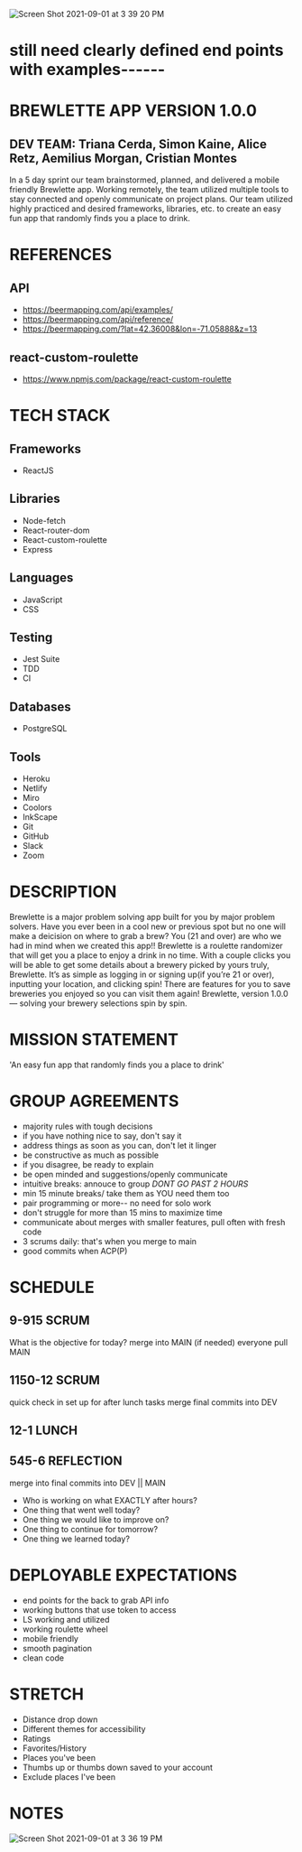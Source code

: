 ![Screen Shot 2021-09-01 at 3 39 20 PM](https://user-images.githubusercontent.com/80484840/131754600-2ba5afff-0490-420a-af7c-1d294c682494.png)
# still need clearly defined end points with examples------

# BREWLETTE APP VERSION 1.0.0

## DEV TEAM: Triana Cerda, Simon Kaine, Alice Retz, Aemilius Morgan, Cristian Montes
In a 5 day sprint our team brainstormed, planned, and delivered a mobile friendly Brewlette app. Working remotely, the team utilized multiple tools to stay connected and openly communicate on project plans. Our team utilized highly practiced and desired frameworks, libraries, etc. to create an easy fun app that randomly finds you a place to drink. 

# REFERENCES
## API
- https://beermapping.com/api/examples/
- https://beermapping.com/api/reference/
- https://beermapping.com/?lat=42.36008&lon=-71.05888&z=13

## react-custom-roulette
- https://www.npmjs.com/package/react-custom-roulette
# TECH STACK

## Frameworks
- ReactJS

## Libraries
- Node-fetch 
- React-router-dom 
- React-custom-roulette
- Express 

## Languages
- JavaScript 
- CSS 

## Testing
- Jest Suite 
- TDD
- CI 

## Databases
- PostgreSQL

## Tools
- Heroku
- Netlify
- Miro 
- Coolors 
- InkScape
- Git 
- GitHub 
- Slack
- Zoom

# DESCRIPTION
Brewlette is a major problem solving app built for you by major problem solvers. Have you ever been in a cool new or previous spot but no one will make a deicision on where to grab a brew? You (21 and over) are who we had in mind when we created this app!! Brewlette is a roulette randomizer that will get you a place to enjoy a drink in no time. With a couple clicks you will be able to get some details about a brewery picked by yours truly, Brewlette. It’s as simple as logging in or signing up(if you’re 21 or over), inputting your location, and clicking spin! There are features for you to save breweries you enjoyed so you can visit them again! Brewlette, version 1.0.0 — solving your brewery selections spin by spin. 

# MISSION STATEMENT
'An easy fun app that randomly finds you a place to drink'

# GROUP AGREEMENTS
- majority rules with tough decisions
- if you have nothing nice to say, don't say it
- address things as soon as you can, don't let it linger
- be constructive as much as possible
- if you disagree, be ready to explain
- be open minded and suggestions/openly communicate
- intuitive breaks: annouce to group *DONT GO PAST 2 HOURS*
- min 15 minute breaks/ take them as YOU need them too
- pair programming or more-- no need for solo work
- don't struggle for more than 15 mins to maximize time
- communicate about merges with smaller features, pull often with fresh code
- 3 scrums daily: that's when you merge to main
- good commits when ACP(P)


# SCHEDULE

## 9-915 SCRUM
What is the objective for today?
merge into MAIN (if needed)
everyone pull MAIN

## 1150-12 SCRUM
quick check in
set up for after lunch tasks
merge final commits into DEV

## 12-1 LUNCH

## 545-6 REFLECTION
merge into final commits into DEV || MAIN
- Who is working on what EXACTLY after hours?
- One thing that went well today?
- One thing we would like to improve on?
- One thing to continue for tomorrow?
- One thing we learned today?


# DEPLOYABLE EXPECTATIONS
- end points for the back to grab API info
- working buttons that use token to access
- LS working and utilized 
- working roulette wheel
- mobile friendly 
- smooth pagination 
- clean code 

# STRETCH
- Distance drop down
- Different themes for accessibility
- Ratings
- Favorites/History
- Places you've been
- Thumbs up or thumbs down saved to your account
- Exclude places I've been


# NOTES

![Screen Shot 2021-09-01 at 3 36 19 PM](https://user-images.githubusercontent.com/80484840/131754359-6e016dbd-c599-46be-a744-b868c9128eb3.png)

